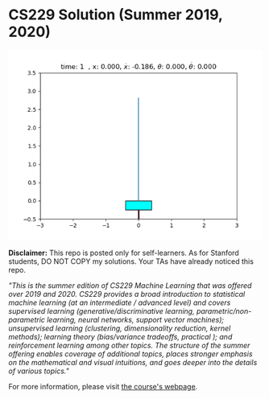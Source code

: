 # CS229 Solution (Summer 2019, 2020)

<p align="center">
  <img src="psets/ps3/src/cartpole/simulation.gif">
</p>

**Disclaimer:** This repo is posted only for self-learners. 
As for Stanford students, DO NOT COPY my solutions. Your TAs have already noticed this repo.

*"This is the summer edition of CS229 Machine Learning that was offered over 2019 and 2020. CS229 provides a broad introduction to statistical machine learning (at an intermediate / advanced level) and covers supervised learning (generative/discriminative learning, parametric/non-parametric learning, neural networks, support vector machines); unsupervised learning (clustering, dimensionality reduction, kernel methods); learning theory (bias/variance tradeoffs, practical ); and reinforcement learning among other topics. The structure of the summer offering enables coverage of additional topics, places stronger emphasis on the mathematical and visual intuitions, and goes deeper into the details of various topics."* 

 For more information, please visit [the course's webpage](http://cs229.stanford.edu/syllabus-summer2019.html).
